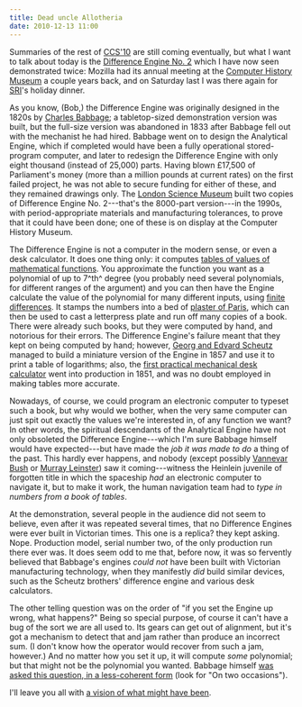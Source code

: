 ```yaml
---
title: Dead uncle Allotheria
date: 2010-12-13 11:00
---
```


Summaries of the rest of [CCS'10](http://www.sigsac.org/ccs/CCS2010/)
are still coming eventually, but what I want to talk about today is
the [Difference Engine No. 2](http://www.computerhistory.org/babbage/)
which I have now seen demonstrated twice: Mozilla had its annual
meeting at the [Computer History Museum](http://www.computerhistory.org/)
a couple years back, and on Saturday last I was there again for
[SRI](http://www.sri.com/)'s holiday dinner.

<!--more-->

As you know, (Bob,) the Difference Engine was originally designed in
the 1820s by
[Charles Babbage](http://www.computerhistory.org/babbage/charlesbabbage/);
a tabletop-sized demonstration version was built, but the full-size
version was abandoned in 1833 after Babbage fell out with the
mechanist he had hired. Babbage went on to design the Analytical
Engine, which if completed would have been a fully operational
stored-program computer, and later to redesign the Difference Engine
with only eight thousand (instead of 25,000) parts. Having blown
£17,500 of Parliament's money (more than a million pounds at current
rates) on the first failed project, he was not able to secure funding
for either of these, and they remained drawings only. The
[London Science Museum](http://www.sciencemuseum.org.uk/) built two
copies of Difference Engine No. 2---that's the 8000-part version---in
the 1990s, with period-appropriate materials and manufacturing
tolerances, to prove that it could have been done; one of these is on
display at the Computer History Museum.

The Difference Engine is not a computer in the modern sense, or even a
desk calculator. It does one thing only: it computes
[tables of values of mathematical functions](http://functions.wolfram.com/About/history.html). You
approximate the function you want as a polynomial of up to 7^th^
degree (you probably need several polynomials, for different ranges of
the argument) and you can then have the Engine calculate the value of
the polynomial for many different inputs, using
[finite differences](http://mathworld.wolfram.com/FiniteDifference.html). It
stamps the numbers into a bed of
[plaster of Paris](http://en.wikipedia.org/wiki/Plaster), which can
then be used to cast a letterpress plate and run off many copies of a
book. There were already such books, but they were computed by hand,
and notorious for their errors. The Difference Engine's failure meant
that they kept on being computed by hand; however,
[Georg and Edvard Scheutz](http://www.computerhistory.org/babbage/georgedvardscheutz/)
managed to build a miniature version of the Engine in 1857 and use it
to print a table of logarithms; also, the
[first practical mechanical desk calculator](http://en.wikipedia.org/wiki/Arithmometer)
went into production in 1851, and was no doubt employed in making
tables more accurate.

Nowadays, of course, we could program an electronic computer to
typeset such a book, but why would we bother, when the very same
computer can just spit out exactly the values we're interested in, of
any function we want? In other words, the spiritual descendants of the
Analytical Engine have not only obsoleted the Difference
Engine---which I'm sure Babbage himself would have expected---but have
made the *job it was made to do* a thing of the past. This hardly ever
happens, and nobody (except possibly
[Vannevar Bush](http://hdl.handle.net/2027/spo.3336451.0001.101) or
[Murray Leinster](http://www.baen.com/chapters/W200506/0743499107___2.htm))
saw it coming---witness the Heinlein juvenile of forgotten title in
which the spaceship *had* an electronic computer to navigate it, but
to make it work, the human navigation team had to *type in numbers
from a book of tables*.

At the demonstration, several people in the audience did not seem to
believe, even after it was repeated several times, that no Difference
Engines were ever built in Victorian times. This one is a replica?
they kept asking. Nope. Production model, serial number two, of the
only production run there ever was. It does seem odd to me that,
before now, it was so fervently believed that Babbage's engines *could
not* have been built with Victorian manufacturing technology, when
they manifestly *did* build similar devices, such as the Scheutz
brothers' difference engine and various desk calculators.

The other telling question was on the order of "if you set the Engine
up wrong, what happens?" Being so special purpose, of course it can't
have a bug of the sort we are all used to. Its gears can get out of
alignment, but it's got a mechanism to detect that and jam rather than
produce an incorrect sum. (I don't know how the operator would recover
from such a jam, however.) And no matter how you set it up, it will
compute *some* polynomial; but that might not be the polynomial you
wanted. Babbage himself
[was asked this question, in a less-coherent form](http://en.wikiquote.org/wiki/Charles_Babbage)
(look for "On two occasions").

I'll leave you all with
[a vision of what might have been](http://sydneypadua.com/2dgoggles/).
